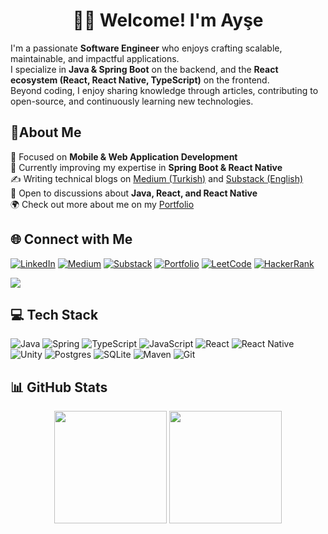 <h1 align="center">👩‍💻 Welcome! I'm Ayşe</h1>

I'm a passionate **Software Engineer** who enjoys crafting scalable, maintainable, and impactful applications.  
I specialize in **Java & Spring Boot** on the backend, and the **React ecosystem (React, React Native, TypeScript)** on the frontend.  
Beyond coding, I enjoy sharing knowledge through articles, contributing to open-source, and continuously learning new technologies.  

## 💫About Me
🎯 Focused on **Mobile & Web Application Development**  
🌱 Currently improving my expertise in **Spring Boot & React Native**  
✍️ Writing technical blogs on [Medium (Turkish)](https://aysedemirel.medium.com/) and [Substack (English)](https://aysedemireldeniz.substack.com/)  
💬 Open to discussions about **Java, React, and React Native**  
🌍 Check out more about me on my [Portfolio](https://aysedemirel.github.io/)  

## 🌐 Connect with Me
[![LinkedIn](https://img.shields.io/badge/LinkedIn-0A66C2?style=for-the-badge&logo=linkedin&logoColor=white)](https://www.linkedin.com/in/ayse-demirel/)
[![Medium](https://img.shields.io/badge/Medium-12100E?style=for-the-badge&logo=medium&logoColor=white)](https://aysedemirel.medium.com/)
[![Substack](https://img.shields.io/badge/Substack-FF6719?style=for-the-badge&logo=substack&logoColor=white)]([#](https://aysedemireldeniz.substack.com/))
[![Portfolio](https://img.shields.io/badge/Portfolio-8B0000?style=for-the-badge)](https://aysedemirel.github.io/)
[![LeetCode](https://img.shields.io/badge/LeetCode-FFA116?style=for-the-badge&logo=LeetCode&logoColor=black)](https://leetcode.com/aysedemirel/)
[![HackerRank](https://img.shields.io/badge/HackerRank-00EA64?style=for-the-badge&logo=HackerRank&logoColor=white)](https://www.hackerrank.com/aysedemirel)

<a  href="https://gist.github.com/aysedemirel">
<img src="https://gist-count.vercel.app/api?username=aysedemirel">
</a>

## 💻 Tech Stack
![Java](https://img.shields.io/badge/Java-ED8B00?style=for-the-badge&logo=openjdk&logoColor=white)
![Spring](https://img.shields.io/badge/Spring-6DB33F?style=for-the-badge&logo=spring&logoColor=white)
![TypeScript](https://img.shields.io/badge/TypeScript-007ACC?style=for-the-badge&logo=typescript&logoColor=white)
![JavaScript](https://img.shields.io/badge/JavaScript-F7DF1E?style=for-the-badge&logo=javascript&logoColor=black)
![React](https://img.shields.io/badge/React-20232A?style=for-the-badge&logo=react&logoColor=61DAFB)
![React Native](https://img.shields.io/badge/React%20Native-20232A?style=for-the-badge&logo=react&logoColor=61DAFB)
![Unity](https://img.shields.io/badge/Unity-000000?style=for-the-badge&logo=unity&logoColor=white)
![Postgres](https://img.shields.io/badge/PostgreSQL-316192?style=for-the-badge&logo=postgresql&logoColor=white)
![SQLite](https://img.shields.io/badge/SQLite-07405E?style=for-the-badge&logo=sqlite&logoColor=white)
![Maven](https://img.shields.io/badge/Maven-C71A36?style=for-the-badge&logo=apachemaven&logoColor=white)
![Git](https://img.shields.io/badge/Git-F05032?style=for-the-badge&logo=git&logoColor=white)


## 📊 GitHub Stats
<p align="center">
  <img height="180em" src="https://github-readme-stats.vercel.app/api?username=aysedemirel&show_icons=true&theme=radical&include_all_commits=true&count_private=true"/> 
  <img height="180em" src="https://github-readme-stats.vercel.app/api/top-langs?username=aysedemirel&show_icons=true&theme=radical&layout=compact"/>
</p>
